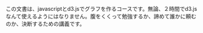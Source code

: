 この文書は、javascriptとd3.jsでグラフを作るコースです。無論、２時間でd3.jsなんて使えるようにはなりません。腹をくくって勉強するか、諦めて誰かに頼むのか、決断するための講義です。

